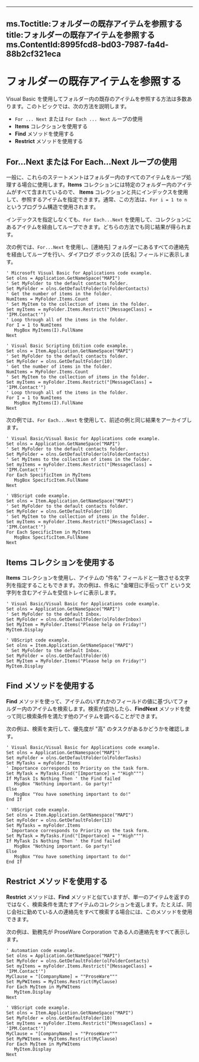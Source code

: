 

---
ms.Toctitle:フォルダーの既存アイテムを参照する
title:フォルダーの既存アイテムを参照する
ms.ContentId:8995fcd8-bd03-7987-fa4d-88b2cf321eca
---
# フォルダーの既存アイテムを参照する




Visual Basic を使用してフォルダー内の既存のアイテムを参照する方法は多数あります。このトピックでは、次の方法を説明します。

- `For ... Next` または `For Each ... Next` ループの使用
- **Items** コレクションを使用する
- **Find** メソッドを使用する
- **Restrict** メソッドを使用する


## For...Next または For Each...Next ループの使用
一般に、これらのステートメントはフォルダー内のすべてのアイテムをループ処理する場合に使用します。**Items** コレクションには特定のフォルダー内のアイテムがすべて含まれているので、 **Items** コレクションと共にインデックスを使用して、参照するアイテムを指定できます。通常、この方法は、`For i = 1 to n` というプログラム構造で使用されます。



インデックスを指定しなくても、`For Each...Next` を使用して、コレクションにあるアイテムを経由してループできます。どちらの方法でも同じ結果が得られます。



次の例では、`For...Next` を使用し、[連絡先] フォルダーにあるすべての連絡先を経由してループを行い、ダイアログ ボックスの [氏名] フィールドに表示します。

```sourcecode
' Microsoft Visual Basic for Applications code example. 
Set olns = Application.GetNameSpace("MAPI") 
' Set MyFolder to the default contacts folder. 
Set MyFolder = olns.GetDefaultFolder(olFolderContacts) 
' Get the number of items in the folder. 
NumItems = MyFolder.Items.Count 
' Set MyItem to the collection of items in the folder. 
Set myItems = myFolder.Items.Restrict("[MessageClass] = 'IPM.Contact'") 
' Loop through all of the items in the folder. 
For I = 1 to NumItems 
   MsgBox MyItems(I).FullName 
Next 

```


```sourcecode
' Visual Basic Scripting Edition code example. 
Set olns = Item.Application.GetNameSpace("MAPI") 
' Set MyFolder to the default contacts folder. 
Set MyFolder = olns.GetDefaultFolder(10) 
' Get the number of items in the folder. 
NumItems = MyFolder.Items.Count 
' Set MyItem to the collection of items in the folder. 
Set myItems = myFolder.Items.Restrict("[MessageClass] = 'IPM.Contact'") 
' Loop through all of the items in the folder. 
For I = 1 to NumItems 
   MsgBox MyItems(I).FullName 
Next
```




次の例では、`For Each...Next` を使用して、前述の例と同じ結果をアーカイブします。

```sourcecode
' Visual Basic/Visual Basic for Applications code example. 
Set olns = Application.GetNameSpace("MAPI") 
' Set MyFolder to the default contacts folder. 
Set MyFolder = olns.GetDefaultFolder(olFolderContacts) 
' Set MyItems to the collection of items in the folder. 
Set myItems = myFolder.Items.Restrict("[MessageClass] = 'IPM.Contact'") 
For Each SpecificItem in MyItems 
   MsgBox SpecificItem.FullName 
Next
```


```sourcecode
' VBScript code example. 
Set olns = Item.Application.GetNameSpace("MAPI") 
' Set MyFolder to the default contacts folder. 
Set MyFolder = olns.GetDefaultFolder(10) 
' Set MyItem to the collection of items in the folder. 
Set myItems = myFolder.Items.Restrict("[MessageClass] = 'IPM.Contact'") 
For Each SpecificItem in MyItems 
   MsgBox SpecificItem.FullName 
Next
```




## Items コレクションを使用する
**Items** コレクションを使用し、アイテムの "件名" フィールドと一致させる文字列を指定することもできます。次の例は、件名に "金曜日に手伝って!" という文字列を含むアイテムを受信トレイに表示します。

```sourcecode
' Visual Basic/Visual Basic for Applications code example. 
Set olns = Application.GetNameSpace("MAPI") 
' Set MyFolder to the default Inbox. 
Set MyFolder = olns.GetDefaultFolder(olFolderInbox) 
Set MyItem = MyFolder.Items("Please help on Friday!") 
MyItem.Display 

```


```sourcecode
' VBScript code example. 
Set olns = Item.Application.GetNameSpace("MAPI") 
' Set MyFolder to the default Inbox. 
Set MyFolder = olns.GetDefaultFolder(6) 
Set MyItem = MyFolder.Items("Please help on Friday!") 
MyItem.Display
```




## Find メソッドを使用する
**Find** メソッドを使って、アイテムのいずれかのフィールドの値に基づいてフォルダー内のアイテムを検索します。検索が成功したら、**FindNext** メソッドを使って同じ検索条件を満たす他のアイテムを調べることができます。



次の例は、検索を実行して、優先度が "高" のタスクがあるかどうかを確認します。

```sourcecode
' Visual Basic/Visual Basic for Applications code example. 
Set olns = Application.GetNamespace("MAPI") 
Set myFolder = olns.GetDefaultFolder(olFolderTasks) 
Set MyTasks = myFolder.Items 
' Importance corresponds to Priority on the task form. 
Set MyTask = MyTasks.Find("[Importance] = ""High""") 
If MyTask Is Nothing Then ' the Find failed 
   MsgBox "Nothing important. Go party!" 
Else 
   MsgBox "You have something important to do!" 
End If
```


```sourcecode
' VBScript code example. 
Set olns = Item.Application.GetNamespace("MAPI") 
Set myFolder = olns.GetDefaultFolder(13) 
Set MyTasks = myFolder.Items 
' Importance corresponds to Priority on the task form. 
Set MyTask = MyTasks.Find("[Importance] = ""High""") 
If MyTask Is Nothing Then ' the Find failed 
   MsgBox "Nothing important. Go party!" 
Else 
   MsgBox "You have something important to do!" 
End If
```




## Restrict メソッドを使用する
**Restrict** メソッドは、**Find** メソッドと似ていますが、単一のアイテムを返すのではなく、検索条件を満たすアイテムのコレクションを返します。たとえば、同じ会社に勤めている人の連絡先をすべて検索する場合には、このメソッドを使用できます。



次の例は、勤務先が ProseWare Corporation である人の連絡先をすべて表示します。

```sourcecode
' Automation code example. 
Set olns = Application.GetNameSpace("MAPI") 
Set MyFolder = olns.GetDefaultFolder(olFolderContacts) 
Set myItems = myFolder.Items.Restrict("[MessageClass] = 'IPM.Contact'") 
MyClause = "[CompanyName] = ""ProseWare""" 
Set MyPWItems = MyItems.Restrict(MyClause) 
For Each MyItem in MyPWItems 
   MyItem.Display 
Next
```


```sourcecode
' VBScript code example. 
Set olns = Item.Application.GetNameSpace("MAPI") 
Set MyFolder = olns.GetDefaultFolder(10) 
Set myItems = myFolder.Items.Restrict("[MessageClass] = 'IPM.Contact'") 
MyClause = "[CompanyName] = ""ProseWare""" 
Set MyPWItems = MyItems.Restrict(MyClause) 
For Each MyItem in MyPWItems 
   MyItem.Display 
Next
```





